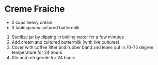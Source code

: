 # Creme Fraiche

* 2 cups heavy cream
* 3 tablespoons cultured buttermilk

1. Sterilize jar by dipping in boiling water for a few minutes
1. Add cream and cultured buttermilk (with live cultures)
1. Cover with coffee filter and rubber band and leave out in 70-75 degree temperature for 24 hours
1. Stir and refrigerate for 24 hours
